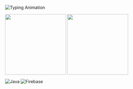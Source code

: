 <img src="https://readme-typing-svg.demolab.com?font=Fira+Code&pause=1000&center=true&random=true&width=435&lines=Hello+I'm+Kevin;I+am+a+Computer+Engineering+student"
  alt="Typing Animation" align="center"/>

<img height=200 align="center" src="https://github-readme-stats.vercel.app/api?username=24kewang" />
<img height=200 align="center" src="https://github-readme-stats.vercel.app/api/top-langs?username=24kewang&layout=compact&langs_count=8&card_width=320" />


![Java](https://img.shields.io/badge/Java-%23ED8B00.svg?style=for-the-badge&logo=openjdk&logoColor=white)
![Firebase](https://img.shields.io/badge/firebase-ffca28?style=for-the-badge&logo=firebase&logoColor=black)
<!--
**24kewang/24kewang** is a ✨ _special_ ✨ repository because its `README.md` (this file) appears on your GitHub profile.

Here are some ideas to get you started:

- 🔭 I’m currently working on ...
- 🌱 I’m currently learning ...
- 👯 I’m looking to collaborate on ...
- 🤔 I’m looking for help with ...
- 💬 Ask me about ...
- 📫 How to reach me: ...
- 😄 Pronouns: ...
- ⚡ Fun fact: ...
-->
